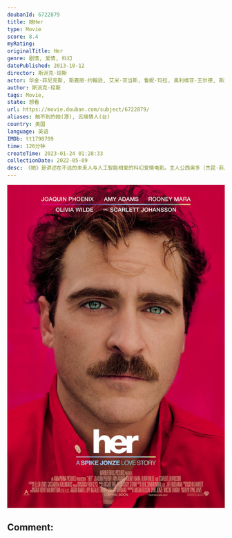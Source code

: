 ```yaml
---
doubanId: 6722879
title: 她Her
type: Movie
score: 8.4
myRating: 
originalTitle: Her
genre: 剧情, 爱情, 科幻
datePublished: 2013-10-12
director: 斯派克·琼斯
actor: 华金·菲尼克斯, 斯嘉丽·约翰逊, 艾米·亚当斯, 鲁妮·玛拉, 奥利维亚·王尔德, 斯派克·琼斯, 琳恩·, 盖布·戈麦斯, 克里斯·帕拉特, 梅·林德斯特罗姆, 比尔·哈德尔, 克里斯汀·韦格, 布莱恩·约翰逊, 马特·莱斯切尔, 普拉莫德库马尔, 史蒂夫·齐西斯, 格雷茜·普瑞维特, 波茜娅·道布尔戴, 斯蒂芬妮·索科琳斯基, 布莱恩·考克斯, 里奥·巴里加亚, 琼·布莱尔, 塞斯·凯尔, 李·克里斯蒂安, 尼科·戴维, 香农·爱德华兹, 阿莉娅·珍妮, 仁·库恩, 菲奥娜·林克, 卡罗尔·麦克法登, 杰里米·拉布, 劳拉·柯尔孔, 帕梅拉·罗伊兰斯, 玛丽安·萨斯塔德·奥特森, 伊维特·桑德斯, 卡桑德拉·斯塔尔, 查克·大卫·威利斯, 林原惠美, 山姆·贾格, 凯瑟琳·波切尔, undefined
author: 斯派克·琼斯
tags: Movie, 
state: 想看
url: https://movie.douban.com/subject/6722879/
aliases: 触不到的她(港), 云端情人(台)
country: 美国
language: 英语
IMDb: tt1798709
time: 126分钟
createTime: 2023-01-24 01:28:33
collectionDate: 2022-05-09
desc: 《她》是讲述在不远的未来人与人工智能相爱的科幻爱情电影。主人公西奥多（杰昆·菲尼克斯JoaquinPhoenix饰）是一位信件撰写人，心思细腻而深邃，能写出最感人肺腑的信件。他刚结束与妻子凯瑟琳...
---
```


![image](assets/p2166850749.jpg)

Comment: 
---

